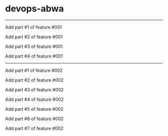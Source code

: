 # devops-abwa
- - - - - - - - - - - - - -
Add part #1 of feature #001

Add part #2 of feature #001

Add part #3 of feature #001

Add part #4 of feature #001


- - - - - - - - - - - - - -
Add part #1 of feature #002

Add part #2 of feature #002

Add part #3 of feature #002

Add part #4 of feature #002

Add part #5 of feature #002

Add part #6 of feature #002

Add part #7 of feature #002


